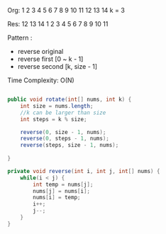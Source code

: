 Org: 1  2  3    4 5  6  7 8 9 10 11 12 13 14   k = 3

Res: 12 13 14   1 2  3  4 5 6  7 8  9  10 11

Pattern :
- reverse original
- reverse first [0 ~ k - 1]
- reverse second [k, size - 1]

Time Complexity: O(N)

```java

public void rotate(int[] nums, int k) {
    int size = nums.length;
    //k can be larger than size
    int steps = k % size;   

    reverse(0, size - 1, nums);
    reverse(0, steps - 1, nums);
    reverse(steps, size - 1, nums);
    
}

private void reverse(int i, int j, int[] nums) {
    while(i < j) {
        int temp = nums[j];
        nums[j] = nums[i];
        nums[i] = temp;
        i++;
        j--;
    }
}

```


